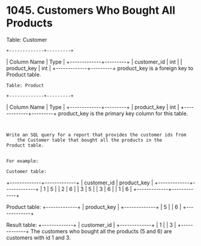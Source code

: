 # 1045. Customers Who Bought All Products

Table: Customer

    +-------------+---------+
| Column Name | Type    |
+-------------+---------+
| customer_id | int     |
| product_key | int     |
+-------------+---------+
product_key is a foreign key to Product table.

    Table: Product

    +-------------+---------+
| Column Name | Type    |
+-------------+---------+
| product_key | int     |
+-------------+---------+
product_key is the primary key column for this table.

     

    Write an SQL query for a report that provides the customer ids from
        the Customer table that bought all the products in the Product table.
    

    For example:

    Customer table:
+-------------+-------------+
| customer_id | product_key |
+-------------+-------------+
| 1           | 5           |
| 2           | 6           |
| 3           | 5           |
| 3           | 6           |
| 1           | 6           |
+-------------+-------------+

Product table:
+-------------+
| product_key |
+-------------+
| 5           |
| 6           |
+-------------+

Result table:
+-------------+
| customer_id |
+-------------+
| 1           |
| 3           |
+-------------+
The customers who bought all the products (5 and 6) are customers with id 1 and 3.
